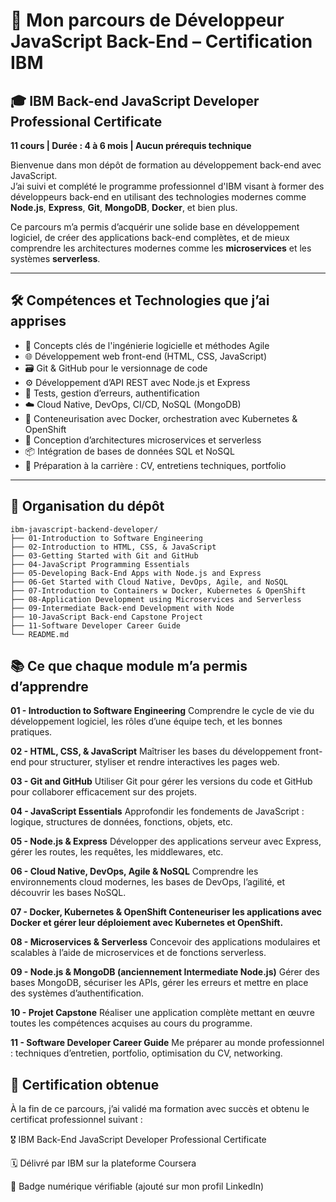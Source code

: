 # 🚀 Mon parcours de Développeur JavaScript Back-End – Certification IBM

## 🎓 IBM Back-end JavaScript Developer Professional Certificate  
**11 cours | Durée : 4 à 6 mois | Aucun prérequis technique**

Bienvenue dans mon dépôt de formation au développement back-end avec JavaScript.  
J’ai suivi et complété le programme professionnel d'IBM visant à former des développeurs back-end en utilisant des technologies modernes comme **Node.js**, **Express**, **Git**, **MongoDB**, **Docker**, et bien plus.

Ce parcours m’a permis d’acquérir une solide base en développement logiciel, de créer des applications back-end complètes, et de mieux comprendre les architectures modernes comme les **microservices** et les systèmes **serverless**.

---

## 🛠 Compétences et Technologies que j’ai apprises

- 🔧 Concepts clés de l'ingénierie logicielle et méthodes Agile
- 🌐 Développement web front-end (HTML, CSS, JavaScript)
- 🗃️ Git & GitHub pour le versionnage de code
- ⚙️ Développement d’API REST avec Node.js et Express
- 🧪 Tests, gestion d’erreurs, authentification
- ☁️ Cloud Native, DevOps, CI/CD, NoSQL (MongoDB)
- 🐳 Conteneurisation avec Docker, orchestration avec Kubernetes & OpenShift
- 🧩 Conception d’architectures microservices et serverless
- 📦 Intégration de bases de données SQL et NoSQL
- 💼 Préparation à la carrière : CV, entretiens techniques, portfolio

---

## 📁 Organisation du dépôt

```plaintext
ibm-javascript-backend-developer/
├── 01-Introduction to Software Engineering
├── 02-Introduction to HTML, CSS, & JavaScript
├── 03-Getting Started with Git and GitHub
├── 04-JavaScript Programming Essentials
├── 05-Developing Back-End Apps with Node.js and Express
├── 06-Get Started with Cloud Native, DevOps, Agile, and NoSQL
├── 07-Introduction to Containers w Docker, Kubernetes & OpenShift
├── 08-Application Development using Microservices and Serverless
├── 09-Intermediate Back-end Development with Node
├── 10-JavaScript Back-end Capstone Project
├── 11-Software Developer Career Guide
└── README.md
```


## 📚 Ce que chaque module m’a permis d’apprendre
**01 - Introduction to Software Engineering**
Comprendre le cycle de vie du développement logiciel, les rôles d’une équipe tech, et les bonnes pratiques.

**02 - HTML, CSS, & JavaScript**
Maîtriser les bases du développement front-end pour structurer, styliser et rendre interactives les pages web.

**03 - Git and GitHub**
Utiliser Git pour gérer les versions du code et GitHub pour collaborer efficacement sur des projets.

**04 - JavaScript Essentials**
Approfondir les fondements de JavaScript : logique, structures de données, fonctions, objets, etc.

**05 - Node.js & Express**
Développer des applications serveur avec Express, gérer les routes, les requêtes, les middlewares, etc.

**06 - Cloud Native, DevOps, Agile & NoSQL**
Comprendre les environnements cloud modernes, les bases de DevOps, l’agilité, et découvrir les bases NoSQL.

**07 - Docker, Kubernetes & OpenShift
Conteneuriser les applications avec Docker et gérer leur déploiement avec Kubernetes et OpenShift.**

**08 - Microservices & Serverless**
Concevoir des applications modulaires et scalables à l’aide de microservices et de fonctions serverless.

**09 - Node.js & MongoDB (anciennement Intermediate Node.js)**
Gérer des bases MongoDB, sécuriser les APIs, gérer les erreurs et mettre en place des systèmes d’authentification.

**10 - Projet Capstone**
Réaliser une application complète mettant en œuvre toutes les compétences acquises au cours du programme.

**11 - Software Developer Career Guide**
Me préparer au monde professionnel : techniques d’entretien, portfolio, optimisation du CV, networking.


## 🏁 Certification obtenue
À la fin de ce parcours, j’ai validé ma formation avec succès et obtenu le certificat professionnel suivant :

🎖️ IBM Back-End JavaScript Developer Professional Certificate

🗓️ Délivré par IBM sur la plateforme Coursera

📘 Badge numérique vérifiable (ajouté sur mon profil LinkedIn)